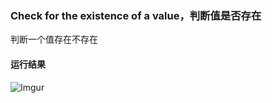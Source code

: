 ### Check for the existence of a value，判断值是否存在
判断一个值存在不存在

#### 运行结果
![Imgur](https://i.imgur.com/uPTWATg.png)